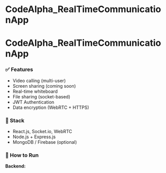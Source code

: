 # CodeAlpha_RealTimeCommunicationApp
# CodeAlpha_RealTimeCommunicationApp

### ✅ Features
- Video calling (multi-user)
- Screen sharing (coming soon)
- Real-time whiteboard
- File sharing (socket-based)
- JWT Authentication
- Data encryption (WebRTC + HTTPS)

### 🔧 Stack
- React.js, Socket.io, WebRTC
- Node.js + Express.js
- MongoDB / Firebase (optional)

### 🚀 How to Run
**Backend:**
